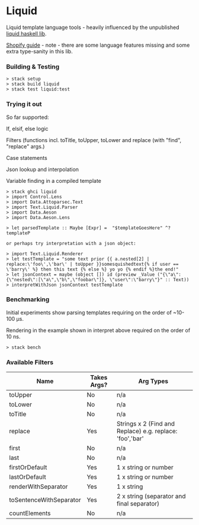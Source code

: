 # Liquid

Liquid template language tools - heavily influenced by the unpublished [liquid haskell lib](https://github.com/pbrisbin/liquid).

[Shopify guide](https://help.shopify.com/themes/liquid/basics) - note - there are some language features missing and some extra type-sanity in this lib.

### Building & Testing

```
> stack setup
> stack build liquid
> stack test liquid:test
```

### Trying it out

So far supported:

If, elsif, else logic

Filters (functions incl. toTitle, toUpper, toLower and replace (with "find", "replace" args.)

Case statements

Json lookup and interpolation

Variable finding in a compiled template

```
> stack ghci liquid
> import Control.Lens
> import Data.Attoparsec.Text
> import Text.Liquid.Parser
> import Data.Aeson
> import Data.Aeson.Lens

> let parsedTemplate :: Maybe [Expr] =  "$templateGoesHere" ^? templateP

or perhaps try interpretation with a json object:

> import Text.Liquid.Renderer
> let testTemplate = "some text prior {{ a.nested[2] | replace:\'foo\',\'bar\' | toUpper }}somesquishedtext{% if user == \'barry\' %} then this text {% else %} yo yo {% endif %}the end!"
> let jsonContext = maybe (object []) id (preview _Value ("{\"a\":{\"nested\":[\"a\",\"b\",\"foobar\"]}, \"user\":\"barry\"}" :: Text))
> interpretWithJson jsonContext testTemplate

```

### Benchmarking

Initial experiments show parsing templates requiring on the order of ~10-100 μs.

Rendering in the example shown in interpret above required on the order of 10 ns.

```
> stack bench
```

### Available Filters

Name | Takes Args? | Arg Types
-----|-------------|----------
toUpper | No | n/a
toLower | No | n/a
toTitle | No | n/a
replace | Yes | Strings x 2 (Find and Replace) e.g. replace: 'foo','bar'
first | No | n/a
last | No | n/a
firstOrDefault | Yes | 1 x string or number
lastOrDefault | Yes | 1 x string or number
renderWithSeparator | Yes | 1 x string
toSentenceWithSeparator | Yes | 2 x string (separator and final separator)
countElements | No | n/a
